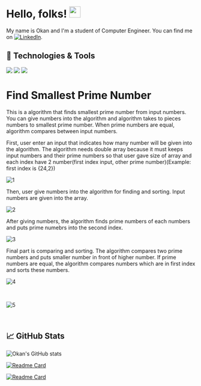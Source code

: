 # Hello, folks! <img src="https://raw.githubusercontent.com/MartinHeinz/MartinHeinz/master/wave.gif" width="30px">

My name is Okan and I'm a student of Computer Engineer. You can find me on [![LinkedIn][1.2]][1].

## 🔧 Technologies & Tools
![](https://img.shields.io/badge/OS-Windows-Green?style=flat&logo=windows&logoColor=white&color=2bbc8a)
![](https://img.shields.io/badge/Editor-VisualStudio-3DDC84?style=flat&logo=vs&logoColor=white&color=2bbc8a)
![](https://img.shields.io/badge/Code-C++-informational?style=flat&logo=c%2B%2B&logoColor=white&color=2bbc8a)

# Find Smallest Prime Number
This is a algorithm that finds smallest prime number from input numbers. You can give numbers into the algorithm and algorithm takes to pieces numbers to smallest prime number.
When prime numbers are equal, algorithm compares between input numbers.

First, user enter an input that indicates how many number will be given into the algorithm. The algorithm needs double array because it must keeps input numbers and their prime numbers so that user gave size of array and each index have 2 number(first index input, other prime number)(Example: first index is {24,2})

![1](https://user-images.githubusercontent.com/67058617/112761891-0ac7c580-9006-11eb-9b33-8984b4a6be4f.PNG)

Then, user give numbers into the algorithm for finding and sorting. Input numbers are given into the array.

![2](https://user-images.githubusercontent.com/67058617/112761892-0dc2b600-9006-11eb-82a8-c206b3da7310.PNG)

After giving numbers, the algorithm finds prime numbers of each numbers and puts prime numebrs into the second index.

![3](https://user-images.githubusercontent.com/67058617/112761895-10251000-9006-11eb-82a7-87d2e5e32686.PNG)

Final part is comparing and sorting. The algorithm compares two prime numbers and puts smaller number in front of higher number. If prime numbers are equal, the algorithm compares numbers which are in first index and sorts these numbers.

![4](https://user-images.githubusercontent.com/67058617/112761899-13200080-9006-11eb-9585-3c693fd2ae22.PNG)

<br />

![5](https://user-images.githubusercontent.com/67058617/112762461-76ab2d80-9008-11eb-8a97-1b151d04bdec.PNG)

<br />

## &#x1f4c8; GitHub Stats
<!--
[![Top Langs](https://github-readme-stats.vercel.app/api/top-langs/?username=Vasseurr&theme=cobalt)](https://github.com/Vasseurr/github-readme-stats)
-->
![Okan's GitHub stats](https://github-readme-stats.vercel.app/api?username=Vasseurr&show_icons=true&theme=dracula)

[![Readme Card](https://github-readme-stats.vercel.app/api/pin/?username=Vasseurr&repo=OWIS)](https://github.com/Vasseurr/OWIS)

[![Readme Card](https://github-readme-stats.vercel.app/api/pin/?username=Vasseurr&repo=User-Authentication)](https://github.com/Vasseurr/User-Authentication)



<!-- links to social media icons -->

[1.1]: http://i.imgur.com/0o48UoR.png (github icon with padding)
[1.2]: https://img.icons8.com/plasticine/25/000000/linkedin.png (LinkedIn icon without padding)

<!-- links to your social media accounts -->

[1]: https://www.linkedin.com/in/okanruzgar/
[2]: https://github.com/Vasseurr
